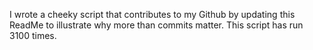 I wrote a cheeky script that contributes to my Github by updating this ReadMe to illustrate why more than commits matter. This script has run 3100 times.